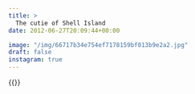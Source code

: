 ```yaml
---
title: >
  The cutie of Shell Island
date: 2012-06-27T20:09:44+00:00

image: "/img/66717b34e754ef7178159bf013b9e2a2.jpg"
draft: false
instagram: true
---
```


{{<photo src="/img/66717b34e754ef7178159bf013b9e2a2.jpg">}}
